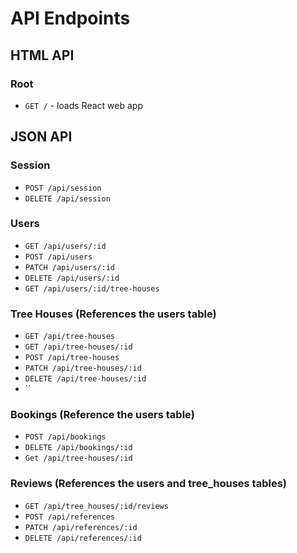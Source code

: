 # API Endpoints

## HTML API

### Root

- `GET /` - loads React web app

## JSON API

### Session

- `POST /api/session`
- `DELETE /api/session`

### Users

- `GET /api/users/:id`
- `POST /api/users`
- `PATCH /api/users/:id`
- `DELETE /api/users/:id`
- `GET /api/users/:id/tree-houses`

### Tree Houses (References the users table)

- `GET /api/tree-houses`
- `GET /api/tree-houses/:id`
- `POST /api/tree-houses`
- `PATCH /api/tree-houses/:id`
- `DELETE /api/tree-houses/:id`
- ``

### Bookings (Reference the users table)

- `POST /api/bookings`
- `DELETE /api/bookings/:id`
- `Get /api/tree-houses/:id`


### Reviews (References the users and tree_houses tables)

- `GET /api/tree_houses/:id/reviews`
- `POST /api/references`
- `PATCH /api/references/:id`
- `DELETE /api/references/:id`
